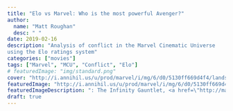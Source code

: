 ```yaml
---
title: "Elo vs Marvel: Who is the most powerful Avenger?"
author:
  name: "Matt Roughan"
  desc: " "
date: 2019-02-16
description: "Analysis of conflict in the Marvel Cinematic Universe
using the Elo ratings system"
categories: ["movies"]
tags: ["Marvel", "MCU", "Conflict", "Elo"]
# featuredImage: "img/standard.png"
cover: "http://i.annihil.us/u/prod/marvel/i/mg/6/d0/5130ff669d4f4/landscape_incredible.jpg"
featuredImage: "http://i.annihil.us/u/prod/marvel/i/mg/6/d0/5130ff669d4f4/landscape_incredible.jpg"
featuredImageDescription: ": The Infinity Gauntlet, <a href=\"http://marvel.com\">provided by Marvel. © 2019 MARVEL</a>"
draft: true 
---
```

 
 


<!-- ![alt text](/img/timeline.png) -->
